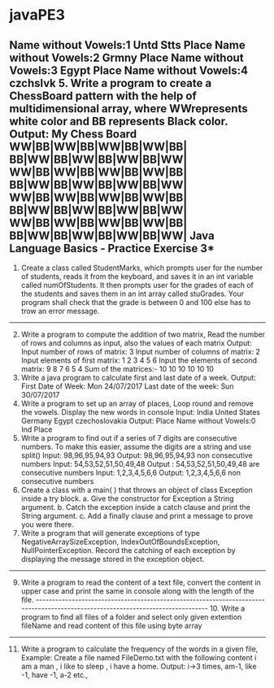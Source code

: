 # javaPE3


Name without Vowels:1 Untd Stts
Place Name without Vowels:2 Grmny Place Name without Vowels:3 Egypt Place Name without Vowels:4 czchslvk
5. Write a program to create a ChessBoard pattern with the help of multidimensional array, where WWrepresents white color and BB represents Black color.
Output: My Chess Board
WW|BB|WW|BB|WW|BB|WW|BB| BB|WW|BB|WW|BB|WW|BB|WW| WW|BB|WW|BB|WW|BB|WW|BB| BB|WW|BB|WW|BB|WW|BB|WW| WW|BB|WW|BB|WW|BB|WW|BB| BB|WW|BB|WW|BB|WW|BB|WW| WW|BB|WW|BB|WW|BB|WW|BB| BB|WW|BB|WW|BB|WW|BB|WW| **********Java Language Basics - Practice Exercise 3***********
----------------------------------------------------------------------------------------------------
1. Create a class called StudentMarks, which prompts user for the number of students, reads it from the keyboard, and saves it in an int variable called numOfStudents. It then prompts user for the grades of each of the students and saves them in an int array called stuGrades. Your program shall check that the grade is between 0 and 100 else has to trow an error message.
---------------------------------------------------------------------------------------------------------------------
2. Write a program to compute the addition of two matrix, Read the number of rows and columns as input, also the values of each matrix
Output: Input number of rows of matrix: 3 Input number of columns of matrix: 2 Input elements of first matrix: 1 2 3 4 5 6 Input the elements of second matrix: 9 8 7 6 5 4 Sum of the matrices:-
10 10 10 10 10 10
3. Write a java program to calculate first and last date of a week.
Output: First Date of Week: Mon 24/07/2017 Last date of the week: Sun 30/07/2017
4. Write a program to set up an array of places, Loop round and remove the vowels. Display the new words in console
Input:
India United States Germany
Egypt czechoslovakia
Output:
Place Name without Vowels:0 Ind Place
6. Write a program to find out if a series of 7 digits are consecutive numbers. To make this easier, assume the digits are a string and use split()
Input: 98,96,95,94,93 Output: 98,96,95,94,93 non consecutive numbers
Input: 54,53,52,51,50,49,48 Output : 54,53,52,51,50,49,48 are consecutive numbers
Input: 1,2,3,4,5,6,6 Output: 1,2,3,4,5,6,6 non consecutive numbers
7. Create a class with a main( ) that throws an object of class Exception inside a try block.
a. Give the constructor for Exception a String argument. b. Catch the exception inside a catch clause and print the String argument. c. Add a finally clause and print a message to prove you were there.
8. Write a program that will generate exceptions of type NegativeArraySizeException, IndexOutOfBoundsException, NullPointerException. Record the catching of each exception by displaying the message stored in the exception object.
-------------------------------------------------------------------------------------------------------------------------------
9. Write a program to read the content of a text file, convert the content in upper case and print the same in console along with the length of the file.
------------------------------------------------------------------------------------------------------------------------------- 10. Write a program to find all files of a folder and select only given extention fileName and read content of this file using byte array
--------------------------------------------------------------------------------------------------------------
11. Write a program to calculate the frequency of the words in a given file,
Example: Create a file named FileDemo.txt with the following content i am a man , i like to sleep , i have a home. Output: i->3 times, am-1, like -1, have -1, a-2 etc.,
